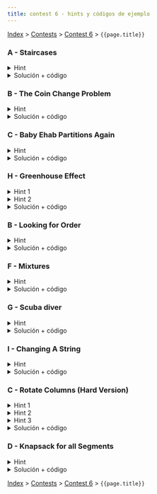 ```yaml
---
title: contest 6 - hints y códigos de ejemplo
---
```


[Index](../index) > [Contests](../contests) > [Contest 6](../contests#contest-6) > ```{{page.title}}```

### A - Staircases
<details>
  <summary>Hint</summary>
  Un posible DP podría ser de la forma DP(n, h) = todas las formas de construir escaleras de n bloques tal que el primer peldaño es de altura h (pero si se te ocurre otro DP, go ahead)
</details>
<details> 
<summary>Solución + código</summary>
La recurrencia del DP(n, h) del hint, ignorando casos bases, sería la sumatoria sobre x = h+1 ... n-h de DP(n-h, x). <a href="https://github.com/BenjaminRubio/CompetitiveProgramming/blob/master/Problems/Otros/Staircases.cpp">Código de ejemplo</a>
</details>

### B - The Coin Change Problem
<details>
  <summary>Hint</summary>
  Pensar en un DP de la forma DP(k, i) = todas las formas que podemos generar el monto 'k' usando monedas de tipo i, i+1, ..., m-1. La llamada inicial del DP sería DP(n, 0), ya que queremos contar todas las formas de generar el monto 'n' teniendo a nuestra disposición todas las monedas (del 0 al m-1). Para deducir la recurrencia del DP, pensar que tenemos 2 opciones: usar la moneda i-ésima o no usarla, si la usamos después podemos usarla de nuevo, y si no la usamos entonces nos pasamos a la siguiente moneda.
</details>
<details> 
<summary>Solución + código</summary>
 Implementar el DP(k,i) explicado conceptualmente en el hint. Si usamos la moneda i, nos queda el subproblema DP(k - value[i], i), si no la usamos, nos queda el subproblema DP(k, i+1). <a href="https://github.com/BenjaminRubio/CompetitiveProgramming/blob/master/Problems/HackerRank/TheCoinChangeProblem.cpp">Código de ejemplo</a>
</details>

### C - Baby Ehab Partitions Again
<details>
  <summary>Hint</summary>
</details>
<details> 
<summary>Solución + código</summary>
<a href="https://github.com/BenjaminRubio/CompetitiveProgramming/blob/master/Problems/Codeforces/BabyEhabPartitionsAgain.cpp">Código de ejemplo</a>
</details>

### H - Greenhouse Effect
<details> 
  <summary>Hint 1</summary>
  Un primer insight es darse cuenta de que al poder colocar las plantas en el lugar que queramos, las coordenadas de estas no son realmente importantes para el problema, sólo el orden inicial de los tipos.
</details>
<details> 
  <summary>Hint 2</summary>
  Podemos descomponer el problema en subproblemas que deciden para cada planta si es óptimo moverla o no, y retornar la opción que desencadene menos movimentos al largo plazo.
</details>
<details> 
  <summary>Solución + código</summary>
  La solución de este problema es similar a la del problema G. Podemos hacer un dp que dependa de 2 cosas, indice de la planta que decidiremos ahora y el mayor de los tipos de planta que hemos no movido (en cuanto a su tipo, no coordenadas). Recorremos los problemas de izquierda a derecha, decidiendo para cada planta en el dp, de esta forma el óptimo para un subproblema depende de los óptimos de los subproblemas siguientes. Nos importa el mayor de los tipos que no hemos movido en las plantas que ya decidimos, pues si este tipo es mayor que el de la planta que decidimos ahora, no podemos no moverla pues no generaría una configuración deseada.
  <a href="https://github.com/BenjaminRubio/CompetitiveProgramming/blob/master/Problems/Codeforces/GreenhouseEffect.cpp">Código de ejemplo</a>
</details>

### B - Looking for Order
<details>
  <summary>Hint</summary>
  Podemos representar los objetos que tenemos que recoger con los bits de un entero 'mask'. Entonces podemos pensar en un DP de la forma DP(mask) = el mínimo tiempo para recoger los objetos indicados por los bits prendidos de 'mask', y la solución al problema inicial sería DP(2^N-1), con N siendo la cantidad de objetos.
</details>
<details> 
<summary>Solución + código</summary>
Implementamos el DP(mask) definido conceptualmente en el hint. Internamente, dentro de DP(mask) tenemos que tomar la decisión de cómo ir a buscar el primer objeto con bit prendido. Tenemos dos opciones: 1) ir a buscarlo y traerlo de vuelta a la mochila altiro o 2) ir a buscarlo, luego aprovechar de ir a buscar un segundo objeto (con bit prendido también) y luego traernos los dos objetos juntos. En cada caso nos quedaría un submask de mask como subproblema a resolver (llamamos a DP(submask) para resolver el subproblema). <a href="https://github.com/BenjaminRubio/CompetitiveProgramming/blob/master/Problems/Codeforces/LookingForOrder.cpp">Código de ejemplo</a>
</details>

### F - Mixtures
<details> 
  <summary>Hint</summary>
  Podemos ver el problema desde el final del proceso hasta el principio, es decir, cual es el óptimo para las últimas 2 pociones que mezclemos? Sabemos que el humo que genera esta última mezcla sólo depende de los colores de las mezclas que contiene cada una, pero al poder juntarse sólo con adyacentes, necesariamente cada mezcla es la unión de un segmento contiguo de las pociones iniciales. Si pensamos el proceso de esta forma basta con tomar cada vez la opción que nos genere menos humo en generar estas "últimas pociones" y mezclarlas.
</details>
<details> 
  <summary>Solución + código</summary>
  Siguiendo lo expresado en el Hint, podemos hacer un DP sobre todos los segmentos contiguos de pociones iniciales, y para cada uno de estos el dp calcula el punto óptimo para unirlo, es decir cómo separar en 2 el segmento en cuestión de tal forma que si cada uno de los nuevos segmentos se mezcla de manera óptima, esta última mezcla genere la menor cantidad de humo (tomando en cuenta el humo óptimo de sus subsegmentos). Para calcular el humo de los subsegmentos basta ocupar la misma función dp sobre ellos.
  <a href="https://github.com/BenjaminRubio/CompetitiveProgramming/blob/master/Problems/SPOJ/Mixtures.cpp">Código de ejemplo</a>
</details>

### G - Scuba diver
<details> 
  <summary>Hint</summary>
  Podemos pensar este problema como decidir cilindro por cilindro si es que es óptimo tenerlo en los tanques finales o no, de esta forma se puede pensar la decisión de cada cilindro como subproblema, donde esta depende del peso óptimo para tener el oxígeno y nitrógeno restante (suponiendo que tomaste el tanque).
</details>
<details> 
  <summary>Solución + código</summary>
  Tomando en cuenta el hint, podemos pensar en hacer las elecciones en orden, es decir, podemos hacer un dp que dependa de 3 variables, indice, oxígeno a llevar y nitrógeno a llevar, y el índice indica que decidiremos sobre el i-ésimo tanque considerando sólo los tanques con índices mayores o iguales a i. Esto no cambia el resultado, pues cualquier configuración de tanques puede ser elegida en orden. Luego para cada subproblema hay dos opciones, llevar o no el i-ésimo tanque, si no lo llevamos el subproblema es equivalente al dp desde i+1 con los mismos requerimientos de oxígeno y nitrógeno. Pero si lo llevamos la respuesta es el peso del tanque más el óptimo desde i+1 de los requerimientos quitándole el aporte del tanque i.
  De esta forma la respuesta puede ser accedida desde el subproblema desde el primer índice y los requerimientos iniciales.
  <a href="https://github.com/BenjaminRubio/CompetitiveProgramming/blob/master/Problems/SPOJ/ScubaDiver.cpp">Código de ejemplo</a>
</details>

### I - Changing A String
<details> 
  <summary>Hint</summary>
  Podemos pensar el problema como ir igualando los strings de a poco de izquierda a derecha, de esta forma podemos definir un subproblema del dp como minimizar la cantidad de movimientos dado que estoy en el el índice i del primer string y en el índice j del segundo (asumes que ya igualaste lo anterior).
</details>
<details> 
  <summary>Solución + código</summary>
  Hacemos lo que dice el Hint. Para cada subproblema el mínimo es el que genere menos pasos de todas las opciones que tengan sentido, entre insertar, reemplazar, borrar o avanzar, que desencadenan a su vez una cantidad de movimientos que dependen de los siguientes subproblemas. Finalmente para recuperar los pasos de una estrategia óptima basta ir recorriendo las decisiones óptimas usando los valores que quedaron guardados en el memo. Es recomendable usar una funcion recursiva similar a la del dp para este último paso.
  <a href="https://github.com/BenjaminRubio/CompetitiveProgramming/blob/master/Problems/Codeforces/ChangingAString.cpp">Código de ejemplo</a>
</details>

### C - Rotate Columns (Hard Version)
<details> 
  <summary>Hint 1</summary>
  Si M > N, notar que podemos ordenar las columnas de mayor a menor de acuerdo al máximo valor por columna, quedarnos con las primeras N columnas y descartar el resto. Esto porque cualquier solución que no use alguna(s) de las primeras N columnas siempre la podemos empatar o mejorar rotando apropiadamente las primeras N columnas.
</details>
<details> 
  <summary>Hint 2</summary>
  Notar que dada una configuración cualquiera de columnas rotadas, podemos pensar que cada columna contribuye con 0 o más "máximos" a la sumatoria de máximos. Por ejemplo, la primera columna contribuye con máximos en las filas 1 y 3, la segunda columna contribuye con máximos en las filos 2 y 5, la tercera columna contribuye con un máximo en la fila 4, etc. En otras palabras, si nosotros exploramos exhaustivamente el "árbol de posibles contribuciones de máximos por columna" (pesándolo como el árbol de decisiones de un backtracking), la solución óptima va a corresponder a una rama de ese árbol. La forma de explorar sería con una función search(i, mask) = la mayor suma de máximos que podemos armar con las columnas i, i+1, i+2, ..., min(N,M)-1 suponiendo que las filas indicadas por los bits prendidos de 'mask' están desocupadas (las otras filas ya tienen máximos asignados). El search partiría con search(0, 2^N-1).
</details>
<details> 
  <summary>Hint 3</summary>
  Supongamos que para la columna i-ésima, yo escojo que dicha columna va a contribuir con máximos en las filas 1 y 3. Dado que yo puedo rotar la columna como yo quiera, esto es equivalente a haber fijado las filas 2 y 4, o haber fijado las filas 3 y 5, etc. Es decir, hay muchos subconjuntos de filas que son equivalentes bajo rotación, es decir, que forman una clase de equivalencia. Entonces uno puede hacer dos cosas: 1) precomputar estas clases de equivalencia y 2) precomputar la rotación óptima (que maximiza la suma) para cada clase de equivalencia.
</details>
<details> 
  <summary>Solución + código</summary>
  Primero nos quedamos con min(M,N) columnas según el Hint 1. Luego buscamos la suma de máximos óptima con un DP(i, mask) como se indicó en el Hint 2. Internamente, para la i-ésima columna debemos escoger un 'submask' de 'mask' (subconjunto de las filas disponibles) donde esta columna contribuirá con máximos. Dado un 'submask', podemos buscar la clase de equivalencia de 'submask' (que podemos precomputar de antes) y luego la suma de la rotación óptima de la columna i-ésima para dicha clase de equivalencia (también precomputable de antes). Entonces escoger un 'submask' de 'mask' para la columna i tiene un costo asociado de maxsum[i][mask2class[submask]] + DP(i+1, mask - submask). Es súper importante hacer estos pre-cómputos porque de no hacerlos, estaríamos obligados a hacerlos a cada rato dentro del DP y esto daría TLE por los límites del problema y la restricción de tiempo (este es un excelente problema para aprender el valor de precomputar muchas cosas). <a href="https://github.com/PabloMessina/Competitive-Programming-Material/blob/master/Solved%20problems/Codeforces/1209E2_RotateColumns(HardVersion).cpp">Código de ejemplo</a>
</details>

### D - Knapsack for all Segments
<details>
  <summary>Hint</summary>
  Notar que el problema es equivalente a contar todas las tuplas (L, sequence, R), donde sequence = (i1, i2, ..., ik) es una secuencia de índices de algún largo k tal que L <= i1 < i2 < .. < ik <= R y A[i1] + A[i2] + ... + A[ik] = S. Usando nuestro conocimiento previo de backtracking, todos las tuplas (L, sequence, R) válidas las podemos contar explorando un árbol de decisiones sobre los índices 0, 1, ..., N-1, donde por cáda índice vamos decidiendo si lo consideramos el L de la tupla, algún elemento de sequence o el R de la tupla (en ese orden). Pero bactracking daría TLE. La gracia está en darse cuenta que hay subproblemas que se repiten, y ahí podemos aplicar DP.
</details>
<details> 
<summary>Solución + código</summary>
Hacemos un DP(i, c, flag) = todas las formas de completar tuplas (L, sequence, R) válidas, suponiendo que estamos tomando decisiones a partir del índice i hacia la derecha (i, i+1, ..., N-1), debemos terminar de escoger elementos tal que su suma sea 'c', y si flag es 0 todavía estamos en la fase de escoger el índice que va a ser el 'L' de la tupla, en cambio si flag es 1 significa que ya escogimos el 'L' y ahora tenemos que completar el sequence y luego escoger el índice de 'R'. <a href="https://github.com/PabloMessina/Competitive-Programming-Material/blob/master/Solved%20problems/AtCoder/abc159_f_KnapsackForAllSegments.cpp">Código de ejemplo</a>
</details>

<!-- <details> 
  <summary>Hint</summary>   
</details>
<details> 
  <summary>Solución + código</summary>
  <a href="">Código de ejemplo</a>
</details> -->

[Index](../index) > [Contests](../contests) > [Contest 6](../contests#contest-6) > ```{{page.title}}```
